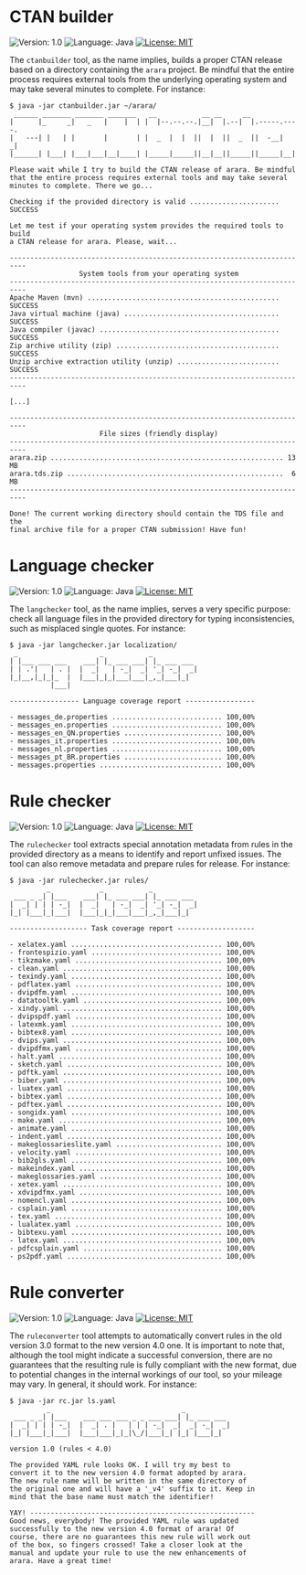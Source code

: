 # CTAN builder

![Version: 1.0](https://img.shields.io/badge/current_version-1.0-blue.svg?style=flat-square)
![Language: Java](https://img.shields.io/badge/language-Java-blue.svg?style=flat-square)
[![License: MIT](https://img.shields.io/badge/license-MIT-blue.svg?style=flat-square)](https://opensource.org/licenses/MIT)

The `ctanbuilder` tool, as the name implies, builds a proper CTAN release based on a directory 
containing the `arara` project. Be mindful that the entire process requires external tools from
the underlying operating system and may take several minutes to complete. For instance:

```
$ java -jar ctanbuilder.jar ~/arara/
 ______ _______ _______ _______   __           __ __     __             
|      |_     _|   _   |    |  | |  |--.--.--.|__|  |.--|  |.-----.----.
|   ---| |   | |       |       | |  _  |  |  ||  |  ||  _  ||  -__|   _|
|______| |___| |___|___|__|____| |_____|_____||__|__||_____||_____|__|  

Please wait while I try to build the CTAN release of arara. Be mindful
that the entire process requires external tools and may take several
minutes to complete. There we go...

Checking if the provided directory is valid ...................... SUCCESS

Let me test if your operating system provides the required tools to build
a CTAN release for arara. Please, wait...

--------------------------------------------------------------------------
                 System tools from your operating system                  
--------------------------------------------------------------------------
Apache Maven (mvn) ............................................... SUCCESS
Java virtual machine (java) ...................................... SUCCESS
Java compiler (javac) ............................................ SUCCESS
Zip archive utility (zip) ........................................ SUCCESS
Unzip archive extraction utility (unzip) ......................... SUCCESS
--------------------------------------------------------------------------

[...]

--------------------------------------------------------------------------
                      File sizes (friendly display)                       
--------------------------------------------------------------------------
arara.zip ......................................................... 13 MB
arara.tds.zip .....................................................  6 MB
--------------------------------------------------------------------------

Done! The current working directory should contain the TDS file and the
final archive file for a proper CTAN submission! Have fun!
```

# Language checker

![Version: 1.0](https://img.shields.io/badge/current_version-1.0-blue.svg?style=flat-square)
![Language: Java](https://img.shields.io/badge/language-Java-blue.svg?style=flat-square)
[![License: MIT](https://img.shields.io/badge/license-MIT-blue.svg?style=flat-square)](https://opensource.org/licenses/MIT)

The `langchecker` tool, as the name implies, serves a very specific purpose: check all language
files in the provided directory for typing inconsistencies, such as misplaced single quotes.
For instance:

```
$ java -jar langchecker.jar localization/
 _                    _           _           
| |___ ___ ___    ___| |_ ___ ___| |_ ___ ___ 
| | .'|   | . |  |  _|   | -_|  _| '_| -_|  _|
|_|__,|_|_|_  |  |___|_|_|___|___|_,_|___|_|  
          |___|                               

----------------- Language coverage report -----------------

- messages_de.properties ........................... 100,00%
- messages_en.properties ........................... 100,00%
- messages_en_QN.properties ........................ 100,00%
- messages_it.properties ........................... 100,00%
- messages_nl.properties ........................... 100,00%
- messages_pt_BR.properties ........................ 100,00%
- messages.properties .............................. 100,00%
```

# Rule checker

![Version: 1.0](https://img.shields.io/badge/current_version-1.0-blue.svg?style=flat-square)
![Language: Java](https://img.shields.io/badge/language-Java-blue.svg?style=flat-square)
[![License: MIT](https://img.shields.io/badge/license-MIT-blue.svg?style=flat-square)](https://opensource.org/licenses/MIT)

The `rulechecker` tool extracts special annotation metadata from rules
in the provided directory as a means to identify and report unfixed issues.
The tool can also remove metadata and prepare rules for release. For instance:

```
$ java -jar rulechecker.jar rules/
         _            _           _           
 ___ _ _| |___    ___| |_ ___ ___| |_ ___ ___ 
|  _| | | | -_|  |  _|   | -_|  _| '_| -_|  _|
|_| |___|_|___|  |___|_|_|___|___|_,_|___|_|  

------------------- Task coverage report -------------------

- xelatex.yaml ..................................... 100,00%
- frontespizio.yaml ................................ 100,00%
- tikzmake.yaml .................................... 100,00%
- clean.yaml ....................................... 100,00%
- texindy.yaml ..................................... 100,00%
- pdflatex.yaml .................................... 100,00%
- dvipdfm.yaml ..................................... 100,00%
- datatooltk.yaml .................................. 100,00%
- xindy.yaml ....................................... 100,00%
- dvipspdf.yaml .................................... 100,00%
- latexmk.yaml ..................................... 100,00%
- bibtex8.yaml ..................................... 100,00%
- dvips.yaml ....................................... 100,00%
- dvipdfmx.yaml .................................... 100,00%
- halt.yaml ........................................ 100,00%
- sketch.yaml ...................................... 100,00%
- pdftk.yaml ....................................... 100,00%
- biber.yaml ....................................... 100,00%
- luatex.yaml ...................................... 100,00%
- bibtex.yaml ...................................... 100,00%
- pdftex.yaml ...................................... 100,00%
- songidx.yaml ..................................... 100,00%
- make.yaml ........................................ 100,00%
- animate.yaml ..................................... 100,00%
- indent.yaml ...................................... 100,00%
- makeglossarieslite.yaml .......................... 100,00%
- velocity.yaml .................................... 100,00%
- bib2gls.yaml ..................................... 100,00%
- makeindex.yaml ................................... 100,00%
- makeglossaries.yaml .............................. 100,00%
- xetex.yaml ....................................... 100,00%
- xdvipdfmx.yaml ................................... 100,00%
- nomencl.yaml ..................................... 100,00%
- csplain.yaml ..................................... 100,00%
- tex.yaml ......................................... 100,00%
- lualatex.yaml .................................... 100,00%
- bibtexu.yaml ..................................... 100,00%
- latex.yaml ....................................... 100,00%
- pdfcsplain.yaml .................................. 100,00%
- ps2pdf.yaml ...................................... 100,00%
```

# Rule converter

![Version: 1.0](https://img.shields.io/badge/current_version-1.0-blue.svg?style=flat-square)
![Language: Java](https://img.shields.io/badge/language-Java-blue.svg?style=flat-square)
[![License: MIT](https://img.shields.io/badge/license-MIT-blue.svg?style=flat-square)](https://opensource.org/licenses/MIT)

The `ruleconverter` tool attempts to automatically convert rules in the old version 3.0 format
to the new version 4.0 one. It is important to note that, although the tool might indicate a
successful conversion, there are no guarantees that the resulting rule is fully compliant with
the new format, due to potential changes in the internal workings of our tool, so your mileage
may vary. In general, it should work. For instance:

```
$ java -jar rc.jar ls.yaml
         _                                _
 ___ _ _| |___    ___ ___ ___ _ _ ___ ___| |_ ___ ___
|  _| | | | -_|  |  _| . |   | | | -_|  _|  _| -_|  _|
|_| |___|_|___|  |___|___|_|_|\_/|___|_| |_| |___|_|

version 1.0 (rules < 4.0)

The provided YAML rule looks OK. I will try my best to
convert it to the new version 4.0 format adopted by arara.
The new rule name will be written in the same directory of
the original one and will have a '_v4' suffix to it. Keep in
mind that the base name must match the identifier!

YAY! -------------------------------------------------------
Good news, everybody! The provided YAML rule was updated
successfully to the new version 4.0 format of arara! Of
course, there are no guarantees this new rule will work out
of the box, so fingers crossed! Take a closer look at the
manual and update your rule to use the new enhancements of
arara. Have a great time!
```
